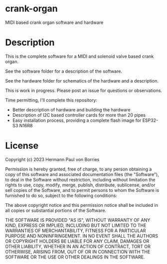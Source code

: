 # crank-organ
MIDI based crank organ software and hardware

# Description

This is the complete software for a MIDI and solenoid valve based crank organ.

See the software folder for a description of the software.

See the hardware folder for schematics of the hardware and a description.

This is work in progress. Please post an issue for questions or observations. 

Time permitting, I'll complete this repository:
* Better description of hardware and building the hardware
* Description of I2C based controller cards for more than 20 pipes
* Easy installation process, providing a complete flash image for ESP32-S3 N16R8

# License
Copyright (c) 2023 Hermann Paul von Borries

Permission is hereby granted, free of charge, to any person obtaining a copy
of this software and associated documentation files (the "Software"), to deal
in the Software without restriction, including without limitation the rights
to use, copy, modify, merge, publish, distribute, sublicense, and/or sell
copies of the Software, and to permit persons to whom the Software is
furnished to do so, subject to the following conditions:

The above copyright notice and this permission notice shall be included in all
copies or substantial portions of the Software.

THE SOFTWARE IS PROVIDED "AS IS", WITHOUT WARRANTY OF ANY KIND, EXPRESS OR
IMPLIED, INCLUDING BUT NOT LIMITED TO THE WARRANTIES OF MERCHANTABILITY,
FITNESS FOR A PARTICULAR PURPOSE AND NONINFRINGEMENT. IN NO EVENT SHALL THE
AUTHORS OR COPYRIGHT HOLDERS BE LIABLE FOR ANY CLAIM, DAMAGES OR OTHER
LIABILITY, WHETHER IN AN ACTION OF CONTRACT, TORT OR OTHERWISE, ARISING FROM,
OUT OF OR IN CONNECTION WITH THE SOFTWARE OR THE USE OR OTHER DEALINGS IN THE
SOFTWARE.
